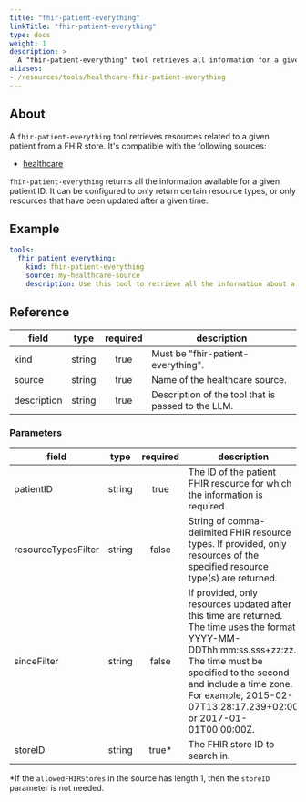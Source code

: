 ```yaml
---
title: "fhir-patient-everything"
linkTitle: "fhir-patient-everything"
type: docs
weight: 1
description: >
  A "fhir-patient-everything" tool retrieves all information for a given patient.
aliases:
- /resources/tools/healthcare-fhir-patient-everything
---
```


## About

A `fhir-patient-everything` tool retrieves resources related to a given patient
from a FHIR store. It's compatible with the following sources:

- [healthcare](../../sources/healthcare.md)

`fhir-patient-everything` returns all the information available for a given
patient ID. It can be configured to only return certain resource types, or only
resources that have been updated after a given time.

## Example

```yaml
tools:
  fhir_patient_everything:
    kind: fhir-patient-everything
    source: my-healthcare-source
    description: Use this tool to retrieve all the information about a given patient.
```

## Reference

| **field**   |                  **type**                  | **required** | **description**                                    |
|-------------|:------------------------------------------:|:------------:|----------------------------------------------------|
| kind        |                   string                   |     true     | Must be "fhir-patient-everything".                 |
| source      |                   string                   |     true     | Name of the healthcare source.                     |
| description |                   string                   |     true     | Description of the tool that is passed to the LLM. |

### Parameters

| **field**           |  **type**  | **required** | **description**                                                                                                                                                                                                                                                 |
|---------------------|:----------:|:------------:|-----------------------------------------------------------------------------------------------------------------------------------------------------------------------------------------------------------------------------------------------------------------|
| patientID           |   string   |     true     | The ID of the patient FHIR resource for which the information is required.                                                                                                                                                                                      |
| resourceTypesFilter |   string   |    false     | String of comma-delimited FHIR resource types. If provided, only resources of the specified resource type(s) are returned.                                                                                                                                      |
| sinceFilter         |   string   |    false     | If provided, only resources updated after this time are returned. The time uses the format YYYY-MM-DDThh:mm:ss.sss+zz:zz. The time must be specified to the second and include a time zone. For example, 2015-02-07T13:28:17.239+02:00 or 2017-01-01T00:00:00Z. |
| storeID             |   string   |    true*     | The FHIR store ID to search in.                                                                                                                                                                                                                                 |

*If the `allowedFHIRStores` in the source has length 1, then the `storeID` parameter is not needed.
